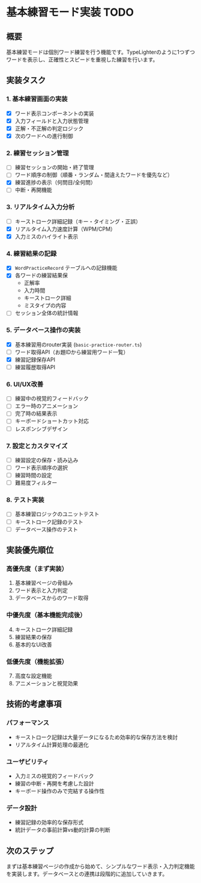 # 基本練習モード実装 TODO

## 概要

基本練習モードは個別ワード練習を行う機能です。TypeLighterのように1つずつワードを表示し、正確性とスピードを重視した練習を行います。

## 実装タスク

### 1. 基本練習画面の実装

- [x] ワード表示コンポーネントの実装
- [x] 入力フィールドと入力状態管理
- [x] 正解・不正解の判定ロジック
- [x] 次のワードへの進行制御

### 2. 練習セッション管理

- [ ] 練習セッションの開始・終了管理
- [ ] ワード順序の制御（順番・ランダム・間違えたワードを優先など）
- [x] 練習進捗の表示（何問目/全何問）
- [ ] 中断・再開機能

### 3. リアルタイム入力分析

- [ ] キーストローク詳細記録（キー・タイミング・正誤）
- [x] リアルタイム入力速度計算（WPM/CPM）
- [x] 入力ミスのハイライト表示

### 4. 練習結果の記録

- [x] `WordPracticeRecord` テーブルへの記録機能
- [x] 各ワードの練習結果保
  - 正解率
  - 入力時間
  - キーストローク詳細
  - ミスタイプの内容
- [ ] セッション全体の統計情報

### 5. データベース操作の実装

- [x] 基本練習用のrouter実装 (`basic-practice-router.ts`)
- [ ] ワード取得API（お題IDから練習用ワード一覧）
- [x] 練習記録保存API
- [ ] 練習履歴取得API

### 6. UI/UX改善

- [ ] 練習中の視覚的フィードバック
- [ ] エラー時のアニメーション
- [ ] 完了時の結果表示
- [ ] キーボードショートカット対応
- [ ] レスポンシブデザイン

### 7. 設定とカスタマイズ

- [ ] 練習設定の保存・読み込み
- [ ] ワード表示順序の選択
- [ ] 練習時間の設定
- [ ] 難易度フィルター

### 8. テスト実装

- [ ] 基本練習ロジックのユニットテスト
- [ ] キーストローク記録のテスト
- [ ] データベース操作のテスト

## 実装優先順位

### 高優先度（まず実装）

1. 基本練習ページの骨組み
2. ワード表示と入力判定
3. データベースからのワード取得

### 中優先度（基本機能完成後）

4. キーストローク詳細記録
5. 練習結果の保存
6. 基本的なUI改善

### 低優先度（機能拡張）

7. 高度な設定機能
8. アニメーションと視覚効果

## 技術的考慮事項

### パフォーマンス

- キーストローク記録は大量データになるため効率的な保存方法を検討
- リアルタイム計算処理の最適化

### ユーザビリティ

- 入力ミスの視覚的フィードバック
- 練習の中断・再開を考慮した設計
- キーボード操作のみで完結する操作性

### データ設計

- 練習記録の効率的な保存形式
- 統計データの事前計算vs動的計算の判断

## 次のステップ

まずは基本練習ページの作成から始めて、シンプルなワード表示・入力判定機能を実装します。データベースとの連携は段階的に追加していきます。
